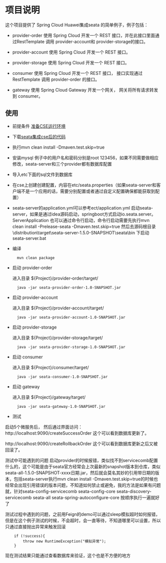 
# 项目说明

这个项目提供了 Spring Cloud Huawei集成seata 的简单例子，例子包括：

* provider-order
使用 Spring Cloud 开发一个 REST 接口，并在此接口里面通过RestTemplate 调用 provider-account和 provider-storage的接口。

* provider-account
使用 Spring Cloud 开发一个 REST 接口。

* provider-storage
使用 Spring Cloud 开发一个 REST 接口。

* consumer
使用 Spring Cloud 开发一个 REST 接口， 接口实现通过 RestTemplate 调用 provider-order 的接口。 

* gateway
使用 Spring Cloud Gateway 开发一个网关， 网关将所有请求转发到 consumer。 

## 使用

* 前提条件
[准备CSE运行环境](../README_CN.md)
* 下载[seata集成cse后的代码](https://github.com/zhaozw/seata/)
* 执行mvn clean install -Dmaven.test.skip=true
* 安装mysql  例子中的用户名和密码分别是root 123456，如果不同需要做相应修改，seata-server和三个provider都有数据库配置
* 导入etc下面的sql文件到数据库
* 在cse上创建创建配置，内容在etc/seata.properties（如果seata-server和客户端不是一个应用的话，需要分别配置或者通过自定义配置确保都能获取到配置）
* seata-server的application.yml可以参考ect/application.yml 启动seata-server，如果是通过idea源码启动，springboot方式启动io.seata.server。ServerApplication  也可以通过命令行启动，命令行启动需要先执行mvn clean install -Prelease-seata -Dmaven.test.skip=true    然后去源码根目录\distribution\target\seata-server-1.5.0-SNAPSHOT\seata\bin 下启动seata-server.bat

* 编译

        mvn clean package

* 启动 provider-order

  进入目录 ${Project}/provider-order/target/
  
        java -jar seata-provider-order-1.0-SNAPSHOT.jar

* 启动 provider-account

  进入目录 ${Project}/provider-account/target/
  
        java -jar seata-provider-account-1.0-SNAPSHOT.jar

* 启动 provider-storage

  进入目录 ${Project}/provider-storage/target/
  
        java -jar seata-provider-storage-1.0-SNAPSHOT.jar

* 启动 consumer

  进入目录 ${Project}/consumer/target/

        java -jar seata-consumer-1.0-SNAPSHOT.jar

* 启动 gateway

  进入目录 ${Project}/gateway/target/

        java -jar seata-gateway-1.0-SNAPSHOT.jar

* 测试

启动5个微服务后， 然后通过界面访问： 
http://localhost:9090/createSuccessOrder 这个可以看到数据库更新了。

http://localhost:9090/createRollbackOrder 这个可以看到数据库更新之后又被回滚了。

测试中可能遇到的问题
启动provider的时候报错，类似找不到servicecomb配置什么的，这个可能是由于seata官方经常会上次最新的snapshot版本到仓库，类似seata-all-1.5.0-SNAPSHOT-xxxx日期.jar，然后就会莫名其妙的引用带日期的版本，包括seata-server执行mvn clean install -Dmaven.test.skip=true的时候也经常会出现引用错误的版本问题，不知道如何禁止或避免，我的方法是如果有问题就，针对seata-config-servicecomb seata-config-core seata-discovery-servicecomb seata-all seata-spring-autoconfigure-core 按顺序执行一遍就好了

测试过程中遇到的问题，之前用Feign的demo可以通过sleep模拟超时如何报错，但是在这个例子测试的时候，不会超时，会一直等待，不知道哪里可以设置，所以只通过直接抛出异常来触发回滚

        if (!success){
            throw new RuntimeException("模拟异常");
        }

现在测试结果只能通过查看数据库来验证，这个也是不方便的地方